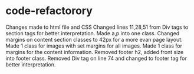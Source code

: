 # code-refactorory

Changes made to html file and CSS
Changed lines 11,28,51 from Div tags to section tags for better interpretation.
Made a,p into one class.
Changed margins on content section classes to 42px for a more evan page layout.
Made 1 class for images with set margins for all images.
Made 1 class for margins for the content information.
Removed footer h2, added front size into footer class.
Removed Div tag on line 74 and changed to footer tag for better interpretation.
